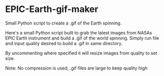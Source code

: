 # EPIC-Earth-gif-maker
Small Python script to create a .gif of the Earth spinning.  

Here's a small Python script built to grab the latest images from NASAs EPIC Earth instrument and build a .gif of the world spinning.  Simply run file and input quality desired to build a .gif in same directory.  

By uncommenting where specified it will resize images from quality to set size.

Note: No compression is used, .gif files are large to keep quality high

